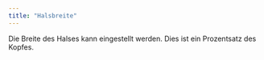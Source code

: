```yaml
---
title: "Halsbreite"
---
```


Die Breite des Halses kann eingestellt werden. Dies ist ein Prozentsatz des Kopfes.




